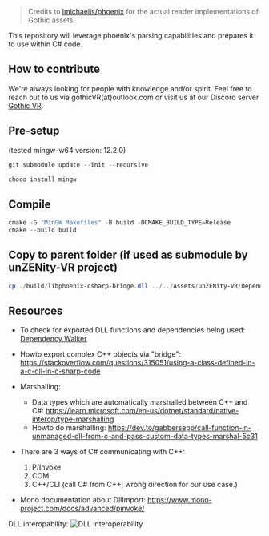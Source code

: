 > Credits to [lmichaelis/phoenix](https://github.com/lmichaelis/phoenix) for the actual reader implementations of Gothic assets.

This repository will leverage phoenix's parsing capabilities and prepares it to use within C# code.


## How to contribute
We're always looking for people with knowledge and/or spirit. Feel free to reach out to us via gothicVR(at)outlook.com or visit us at our Discord server [Gothic VR](https://discord.gg/3EzACMVx).


## Pre-setup
(tested mingw-w64 version: 12.2.0)

```powershell
git submodule update --init --recursive

choco install mingw
```


## Compile

```powershell
cmake -G "MinGW Makefiles" -B build -DCMAKE_BUILD_TYPE=Release
cmake --build build
```

## Copy to parent folder (if used as submodule by unZENity-VR project)
```powershell
cp ./build/libphoenix-csharp-bridge.dll ../../Assets/unZENity-VR/Dependencies/
```


## Resources

* To check for exported DLL functions and dependencies being used: [Dependency Walker](https://www.dependencywalker.com/)
* Howto export complex C++ objects via "bridge": https://stackoverflow.com/questions/315051/using-a-class-defined-in-a-c-dll-in-c-sharp-code
* Marshalling:
    * Data types which are automatically marshalled between C++ and C#: https://learn.microsoft.com/en-us/dotnet/standard/native-interop/type-marshalling
    * Howto do marshalling: https://dev.to/gabbersepp/call-function-in-unmanaged-dll-from-c-and-pass-custom-data-types-marshal-5c31


* There are 3 ways of C# communicating with C++:
    1. P/Invoke
    2. COM
    3. C++/CLI (call C# from C++; wrong direction for our use case.)

* Mono documentation about DllImport: https://www.mono-project.com/docs/advanced/pinvoke/

DLL interopability:
![DLL interoperability](https://mark-borg.github.io/img/posts/pinvoke-diagram.png)
